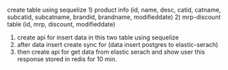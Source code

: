 create table using sequelize
    1) product info (id, name, desc, catid, catname, subcatid, subcatname, brandid, brandname, modifieddate)
    2) mrp-discount table (id, mrp, discount, modifieddate)

 

1) create api for insert data in this two table using sequelize
2) after data insert create sync for (data insert postgres to elastic-serach)
3) then create api for get data from elastic serach and show user this response stored 
    in redis for 10 min.
